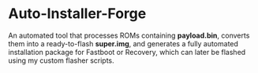 # Auto-Installer-Forge
An automated tool that processes ROMs containing **payload.bin**, converts them into a ready-to-flash **super.img**, and generates a fully automated installation package for Fastboot or Recovery, which can later be flashed using my custom flasher scripts.
